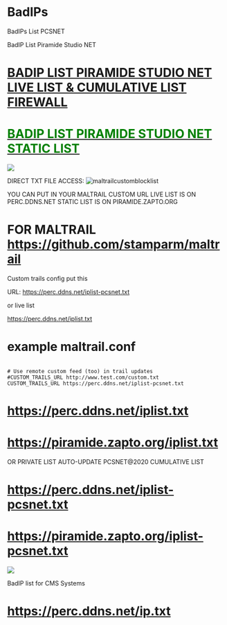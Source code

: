 # BadIPs
BadIPs List PCSNET

BadIP List Piramide Studio NET

<a href="https://perc.ddns.net/iplist.txt" title="BadIP List PCSNET Live list"><h1 style="color:green;">BADIP LIST PIRAMIDE STUDIO NET LIVE LIST & CUMULATIVE LIST FIREWALL</h1></a>
<a href="https://piramide.zapto.org/iplist.txt" title="BadIP List PCSNET"><h1 style="color:green;">BADIP LIST PIRAMIDE STUDIO NET STATIC LIST</h1></a>

<a href="https://perc.ddns.net/iplist-pcsnet.txt" title="BAD IPS LIST DOWNLOAD TXT File Comulative list 24h autoupdate WinNTServer/Linux PCSNET" ><img src="https://piramide.zapto.org/i/123enigmaddl.png" /></a>


DIRECT TXT FILE ACCESS:
![maltrailcustomblocklist](https://user-images.githubusercontent.com/27965834/221394264-90eb74a7-0867-4938-89ae-6c2dcc5b5711.jpg)

YOU CAN PUT IN YOUR MALTRAIL CUSTOM URL LIVE LIST IS ON PERC.DDNS.NET STATIC LIST IS ON PIRAMIDE.ZAPTO.ORG 

# FOR MALTRAIL <a href="https://github.com/stamparm/maltrail" title="MalTrail">https://github.com/stamparm/maltrail</a>

Custom trails config put this 

URL: https://perc.ddns.net/iplist-pcsnet.txt 

or live list 

https://perc.ddns.net/iplist.txt 

# example maltrail.conf
<code>
# Use remote custom feed (too) in trail updates
#CUSTOM_TRAILS_URL http://www.test.com/custom.txt
CUSTOM_TRAILS_URL https://perc.ddns.net/iplist-pcsnet.txt
</code>

<a href="https://perc.ddns.net/iplist.txt" title="BadIP List PCSNET"><h1 style="color:green;">https://perc.ddns.net/iplist.txt</h1></a>

<a href="https://piramide.zapto.org/iplist.txt" title="BadIP List PCSNET"><h1 style="color:green;">https://piramide.zapto.org/iplist.txt</h1></a>

OR PRIVATE LIST AUTO-UPDATE PCSNET@2020 CUMULATIVE LIST

<a href="https://perc.ddns.net/iplist-pcsnet.txt" title="BadIP List RealTime-PCSNET"><h1 style="color:green;">https://perc.ddns.net/iplist-pcsnet.txt</h1></a>
<a href="https://piramide.zapto.org/iplist-pcsnet.txt" title="BadIP List PCSNET Comulative"><h1 style="color:green;">https://piramide.zapto.org/iplist-pcsnet.txt</h1></a>

<a href="https://pcsnet.myftp.org/" title="Piramide Studio NET" ><img src="https://piramide.zapto.org/i/education_pcs.png" /></a>

BadIP list for CMS Systems
<a href="https://perc.ddns.net/ip.txt" title="BadIP List for CMS Systems Wordpress/Drupal/Joomla"><h1 style="color:green;">https://perc.ddns.net/ip.txt</h1></a>
